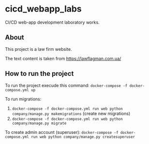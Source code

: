 # cicd_webapp_labs
CI/CD web-app development laboratory works.

## About
This project is a law firm website.

The text content is taken from https://lawflagman.com.ua/

## How to run the project
To run the project execude this command:
`docker-compose -f docker-compose.yml up`

To run migrations:
1. `docker-compose -f docker-compose.yml run web python company/manage.py makemigrations` (сreate new migrations)
2. `docker-compose -f docker-compose.yml run web python company/manage.py migrate`

To create admin account (superuser):
`docker-compose -f docker-compose.yml run web python company/manage.py createsuperuser`
